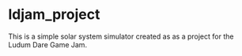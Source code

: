 # ldjam_project
This is a simple solar system simulator created as
as a project for the Ludum Dare Game Jam.